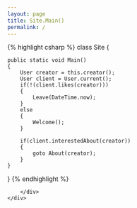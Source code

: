 ```yaml
---
layout: page
title: Site.Main()
permalink: /
---
```

<div class="home">
	<div class="row">
		<div class="col-md-6 col-md-offset-3">

{% highlight csharp %}
class Site
{

	public static void Main()
	{
		User creator = this.creator();
		User client = User.current();
		if(!(client.likes(creator)))
		{
			Leave(DateTime.now);
		}
		else
		{
			Welcome();
		}

		if(client.interestedAbout(creator))
		{
			goto About(creator);
		}
	}
}
{% endhighlight %}

		</div>
	</div>
</div>